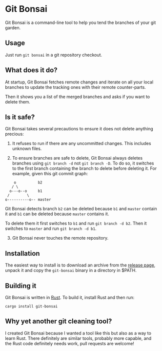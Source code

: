 # Git Bonsai

Git Bonsai is a command-line tool to help you tend the branches of your git
garden.

## Usage

Just run `git bonsai` in a git repository checkout.

## What does it do?

At startup, Git Bonsai fetches remote changes and iterate on all your local
branches to update the tracking ones with their remote counter-parts.

Then it shows you a list of the merged branches and asks if you want to delete
them.

## Is it safe?

Git Bonsai takes several precautions to ensure it does not delete anything
precious:

1. It refuses to run if there are any uncommitted changes. This includes
   unknown files.

2. To ensure branches are safe to delete, Git Bonsai always deletes branches
   using `git branch -d` not `git branch -D`. To do so, it switches to the
   first branch containing the branch to delete before deleting it. For
   example, given this git commit graph:

```
    o          b2
   / \
  o---o--o     b1
 /        \
o----------o-- master

```

Git Bonsai detects branch `b2` can be deleted because `b1` and `master` contain
it and `b1` can be deleted because `master` contains it.

To delete them it first switches to `b1` and run `git branch -d b2`. Then it
switches to `master` and run `git branch -d b1`.

3. Git Bonsai never touches the remote repository.

## Installation

The easiest way to install is to download an archive from the [release
page][release], unpack it and copy the `git-bonsai` binary in a directory in
$PATH.

[release]: https://github.com/agateau/git-bonsai/releases

## Building it

Git Bonsai is written in [Rust][]. To build it, install Rust and then run:

    cargo install git-bonsai

[Rust]: https://www.rust-lang.org

## Why yet another git cleaning tool?

I created Git Bonsai because I wanted a tool like this but also as a way to
learn Rust. There definitely are similar tools, probably more capable, and the
Rust code definitely needs work, pull requests are welcome!
